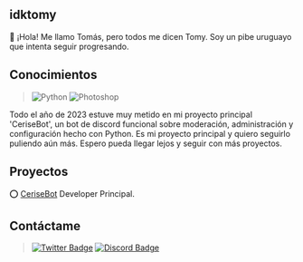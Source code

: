 ## idktomy

:wave: ¡Hola! Me llamo Tomás, pero todos me dicen Tomy. Soy un pibe uruguayo que intenta seguir progresando.

## Conocimientos 

> ![Python](https://img.shields.io/badge/Python-000000?style=for-the-badge&logo=python&logoColor=white)
> ![Photoshop](https://img.shields.io/badge/Photoshop-000000?style=for-the-badge&logo=Adobe%20Photoshop&logoColor=white)

Todo el año de 2023 estuve muy metido en mi proyecto principal 'CeriseBot', un bot de discord funcional 
sobre moderación, administración y configuración hecho con Python. Es mi proyecto principal y quiero seguirlo puliendo aún más. 
Espero pueda llegar lejos y seguir con más proyectos.

## Proyectos

⭕ [CeriseBot](https://discord.gg/A4RnqucV4k) Developer Principal.

## Contáctame

> [![Twitter Badge](https://img.shields.io/badge/Twitter-000000?style=for-the-badge&logo=twitter&logoColor=white)](https://www.twitter.com/idktomas_/)
> [![Discord Badge](https://img.shields.io/badge/Discord-000000?style=for-the-badge&logo=discord&logoColor=white)](https://discordapp.com/users/454774829162430483)

